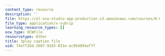 ```yaml
---
content_type: resource
description: ''
file: https://ol-ocw-studio-app-production.s3.amazonaws.com/courses/8-01sc-classical-mechanics-fall-2016/74eff2bd260792d3031eec954894af7f_Idx3VgOpUDk.srt
file_type: application/x-subrip
learning_resource_types: []
ocw_type: OCWFile
resourcetype: Other
title: 3play caption file
uid: 74eff2bd-2607-92d3-031e-ec954894af7f
---
```

